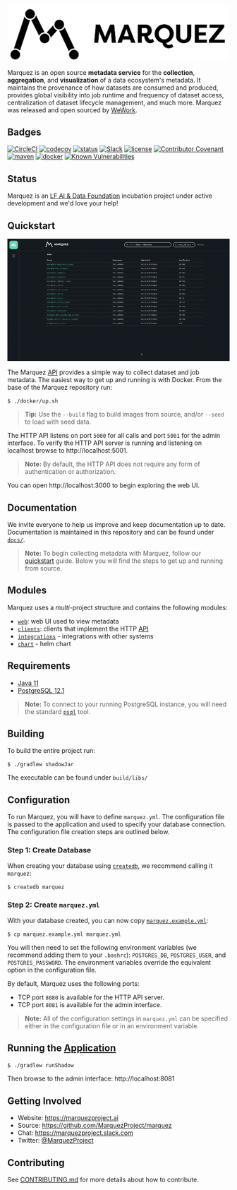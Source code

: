 <p align="center">
  <img src="./docs/assets/images/marquez-logo.png" width="500px" />
</p>

Marquez is an open source **metadata service** for the **collection**, **aggregation**, and **visualization** of a data ecosystem's metadata. It maintains the provenance of how datasets are consumed and produced, provides global visibility into job runtime and frequency of dataset access, centralization of dataset lifecycle management, and much more. Marquez was released and open sourced by [WeWork](https://www.wework.com).

## Badges

[![CircleCI](https://circleci.com/gh/MarquezProject/marquez/tree/main.svg?style=shield)](https://circleci.com/gh/MarquezProject/marquez/tree/main)
[![codecov](https://codecov.io/gh/MarquezProject/marquez/branch/main/graph/badge.svg)](https://codecov.io/gh/MarquezProject/marquez/branch/main)
[![status](https://img.shields.io/badge/status-WIP-yellow.svg)](#status)
[![Slack](https://img.shields.io/badge/slack-chat-blue.svg)](https://join.slack.com/t/marquezproject/shared_invite/zt-izlcs3ar-V_mHjWkAUBBGEHuezX~ZgQ)
[![license](https://img.shields.io/badge/license-Apache_2.0-blue.svg)](https://raw.githubusercontent.com/MarquezProject/marquez/main/LICENSE)
[![Contributor Covenant](https://img.shields.io/badge/Contributor%20Covenant-v2.0%20adopted-ff69b4.svg)](CODE_OF_CONDUCT.md)
[![maven](https://img.shields.io/maven-central/v/io.github.marquezproject/marquez.svg)](https://search.maven.org/search?q=g:io.github.marquezproject)
[![docker](https://img.shields.io/badge/docker-hub-blue.svg?style=flat)](https://hub.docker.com/r/marquezproject/marquez)
[![Known Vulnerabilities](https://snyk.io/test/github/MarquezProject/marquez/badge.svg)](https://snyk.io/test/github/MarquezProject/marquez)

## Status

Marquez is an [LF AI & Data Foundation](https://lfaidata.foundation/projects/marquez) incubation project under active development and we'd love your help!

## Quickstart

<p align="center">
  <img src="./web/docs/demo.gif">
</p>

The Marquez [API](https://marquezproject.github.io/marquez/openapi.html) provides a simple way to collect dataset and job metadata. The easiest way to get up and running is with Docker. From the base of the Marquez repository run:

```
$ ./docker/up.sh
```

> **Tip:** Use the `--build` flag to build images from source, and/or `--seed` to load with seed data.

The HTTP API listens on port `5000` for all calls and port `5001` for the admin interface. To verify the HTTP API server is running and listening on localhost browse to http://localhost:5001.

> **Note:** By default, the HTTP API does not require any form of authentication or authorization.

You can open http://localhost:3000 to begin exploring the web UI.

## Documentation

We invite everyone to help us improve and keep documentation up to date. Documentation is maintained in this repository and can be found under [`docs/`](https://github.com/MarquezProject/marquez/tree/main/docs).

> **Note:** To begin collecting metadata with Marquez, follow our [quickstart](https://marquezproject.github.io/marquez/quickstart.html) guide. Below you will find the steps to get up and running from source.

## Modules

Marquez uses a _multi_-project structure and contains the following modules:

* [`web`](https://github.com/MarquezProject/marquez/tree/main/web): web UI used to view metadata
* [`clients`](https://github.com/MarquezProject/marquez/tree/main/clients): clients that implement the HTTP [API](https://marquezproject.github.io/marquez/openapi.html)
* [`integrations`](https://github.com/MarquezProject/marquez/tree/main/integrations) - integrations with other systems
* [`chart`](https://github.com/MarquezProject/marquez/tree/main/chart) - helm chart

## Requirements

* [Java 11](https://openjdk.java.net/install)
* [PostgreSQL 12.1](https://www.postgresql.org/download)

> **Note:** To connect to your running PostgreSQL instance, you will need the standard [`psql`](https://www.postgresql.org/docs/9.6/app-psql.html) tool.

## Building

To build the entire project run:

```
$ ./gradlew shadowJar
```

The executable can be found under `build/libs/`

## Configuration

To run Marquez, you will have to define `marquez.yml`. The configuration file is passed to the application and used to specify your database connection. The configuration file creation steps are outlined below.

### Step 1: Create Database

When creating your database using [`createdb`](https://www.postgresql.org/docs/12/app-createdb.html), we recommend calling it `marquez`:

```bash
$ createdb marquez
```

### Step 2: Create `marquez.yml`

With your database created, you can now copy [`marquez.example.yml`](https://github.com/MarquezProject/marquez/blob/main/marquez.example.yml):

```
$ cp marquez.example.yml marquez.yml
```

You will then need to set the following environment variables (we recommend adding them to your `.bashrc`): `POSTGRES_DB`, `POSTGRES_USER`, and `POSTGRES_PASSWORD`. The environment variables override the equivalent option in the configuration file. 

By default, Marquez uses the following ports:

* TCP port `8080` is available for the HTTP API server.
* TCP port `8081` is available for the admin interface.

> **Note:** All of the configuration settings in `marquez.yml` can be specified either in the configuration file or in an environment variable.

## Running the [Application](https://github.com/MarquezProject/marquez/blob/main/src/main/java/marquez/MarquezApp.java)

```bash
$ ./gradlew runShadow
```

Then browse to the admin interface: http://localhost:8081

## Getting Involved

* Website: https://marquezproject.ai
* Source: https://github.com/MarquezProject/marquez
* Chat: https://marquezproject.slack.com
* Twitter: [@MarquezProject](https://twitter.com/MarquezProject)

## Contributing

See [CONTRIBUTING.md](https://github.com/MarquezProject/marquez/blob/main/CONTRIBUTING.md) for more details about how to contribute.
